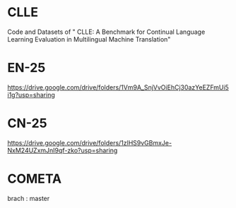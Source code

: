 # CLLE
Code and Datasets of " CLLE: A Benchmark for Continual Language Learning Evaluation in Multilingual Machine Translation"

# EN-25
  https://drive.google.com/drive/folders/1Vm9A_SnjVvOiEhCj30azYeEZFmUi5i1g?usp=sharing
# CN-25 
  https://drive.google.com/drive/folders/1zlHS9vGBmxJe-NxM24UZxmJnI9qf-zko?usp=sharing
# COMETA
  brach : master
